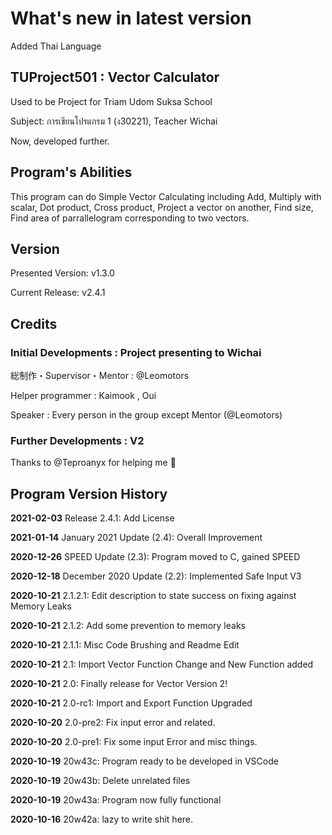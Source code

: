# What's new in latest version

  Added Thai Language

## TUProject501 : Vector Calculator

Used to be Project for Triam Udom Suksa School

Subject: การเขียนโปรแกรม 1 (ง30221), Teacher Wichai

Now, developed further.

## Program's Abilities

  This program can do Simple Vector Calculating including Add, Multiply with
  scalar, Dot product, Cross product, Project a vector on another,
  Find size, Find area of parrallelogram corresponding to two vectors.

## Version

  Presented Version: v1.3.0

  Current Release: v2.4.1

## Credits

### Initial Developments : Project presenting to Wichai

  総制作・Supervisor・Mentor : @Leomotors

  Helper programmer : Kaimook , Oui

  Speaker : Every person in the group except Mentor (@Leomotors)

### Further Developments : V2

  Thanks to @Teproanyx for helping me 🙂

## Program Version History

  **2021-02-03** Release 2.4.1: Add License

  **2021-01-14** January 2021 Update (2.4): Overall Improvement

  **2020-12-26** SPEED Update (2.3): Program moved to C, gained SPEED

  **2020-12-18** December 2020 Update (2.2): Implemented Safe Input V3

  **2020-10-21** 2.1.2.1: Edit description to state success on fixing against Memory Leaks

  **2020-10-21** 2.1.2: Add some prevention to memory leaks
  
  **2020-10-21** 2.1.1: Misc Code Brushing and Readme Edit
  
  **2020-10-21** 2.1: Import Vector Function Change and New Function added

  **2020-10-21** 2.0: Finally release for Vector Version 2!

  **2020-10-21** 2.0-rc1: Import and Export Function Upgraded

  **2020-10-20** 2.0-pre2: Fix input error and related.

  **2020-10-20** 2.0-pre1: Fix some input Error and misc things.

  **2020-10-19** 20w43c: Program ready to be developed in VSCode

  **2020-10-19** 20w43b: Delete unrelated files

  **2020-10-19** 20w43a: Program now fully functional
  
  **2020-10-16** 20w42a: lazy to write shit here.
